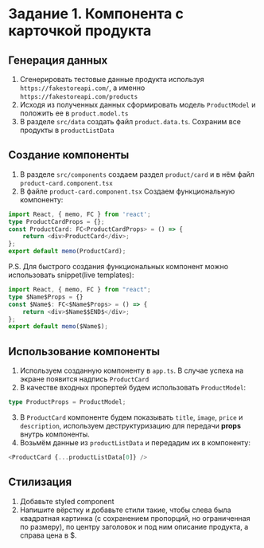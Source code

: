 # Задание 1. Компонента с карточкой продукта 
## Генерация данных
1. Сгенерировать тестовые данные продукта используя `https://fakestoreapi.com/`, а именно `https://fakestoreapi.com/products`
2. Исходя из полученных данных сформировать модель `ProductModel` и положить ее в `product.model.ts`
3. В разделе `src/data` создать файл `product.data.ts`. Сохраним все продукты в `productListData`
## Создание компоненты
1. В разделе `src/components` создаем раздел `product/card` и в нём файл `product-card.component.tsx`
2. В файле `product-card.component.tsx` Создаем функциональную компоненту:

```typescript
import React, { memo, FC } from 'react';
type ProductCardProps = {};
const ProductCard: FC<ProductCardProps> = () => {
    return <div>ProductCard</div>;
};
export default memo(ProductCard);
```

P.S. Для быстрого создания функциональных компонент можно использовать snippet(live templates):

```typescript
import React, { memo, FC } from "react";
type $Name$Props = {}
const $Name$: FC<$Name$Props> = () => {
    return <div>$Name$$END$</div>;
};
export default memo($Name$);
```
## Использование компоненты
1. Используем созданную компоненту в `app.ts`. В случае успеха на экране появится надпись `ProductCard`
2. В качестве входных пропертей будем использовать `ProductModel`:
```typescript
type ProductProps = ProductModel;
```
3. В `ProductCard` компоненте будем показывать `title`, `image`, `price` и `description`, используем деструктуризацию для передачи **props** внутрь компоненты.
4. Возьмём данные из `productListData` и передадим их в компоненту:
```typescript
<ProductCard {...productListData[0]} />
```
## Стилизация
1. Добавьте styled component
2. Напишите вёрстку и добавьте стили такие, чтобы слева была квадратная картинка (с сохранением пропорций, но ограниченная по размеру), по центру заголовок и под ним описание продукта, а справа цена в $.